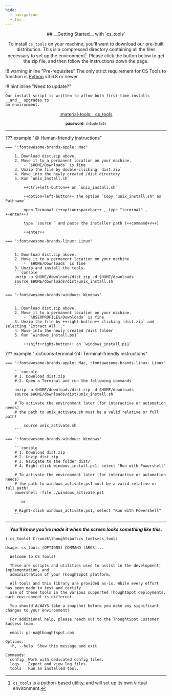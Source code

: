 ```yaml
---
hide:
  - navigation
  - toc
---
```


<style>
  /* Hide the Edit on Github button */
  .md-typeset h1, .md-content__button { display: none; }
  /* Skinny down and center the page */
  .md-content { max-width: 75%; margin: auto; }
  .md-button { width: 50%; text-align: center; margin: auto; }
  .md-typeset .admonition { margin: 1%; min-width: 48%; min-height: calc(1rem * 5); }
</style>

<center>
## __Getting Started__ with `cs_tools`

To install `cs_tools` on your machine, you'll want to download our pre-built
distribution. This is a compressed directory containing all the files necessary to set
up the environment[^1]. Please click the button below to get the zip file, and then
follow the instructions down the page.
</center>

!!! warning inline "Pre-requisites"
    The only strict requirement for CS Tools to function is
    <a href="https://www.python.org/downloads/" target="_blank">Python</a> v3.6.8 or newer.

!!! hint inline "Need to update?"

    Our install script is written to allow both first-time installs __and__ upgrades to
    an environment.

<center>
<a href="https://thoughtspot.egnyte.com/dl/MyBRZT6leI/dist.zip_" target="_blank" class="md-button md-button--primary">
    :material-tools: &nbsp; cs_tools
</a>

<sup>__password__: `th0ughtSp0t`</sup>
</center>

---

??? example ":smile: Human-friendly instructions"

    === ":fontawesome-brands-apple: Mac"

        1. Download dist.zip above.
        2. Move it to a permanent location on your machine.
            - `$HOME/Downloads` is fine
        3. Unzip the file by double-clicking `dist.zip`
        4. Move into the newly created /dist directory
        5. Run `unix_install.sh`

            ++ctrl+left-button++ on `unix_install.sh`

            ++option+left-button++ the option `Copy "unix_install.sh" as Pathname`

            open Termanal (++option+spacebar++ , type "terminal" , ++enter++)

            type `source ` and paste the installer path (++command+v++)

            ++enter++

    === ":fontawesome-brands-linux: Linux"


        1. Download dist.zip above.
        2. Move it to a permanent location on your machine.
            - `$HOME/Downloads` is fine
        3. Unzip and install the tools.
        ```console
        unzip -u $HOME/downloads/dist.zip -d $HOME/downloads
        source $HOME/downloads/dist/unix_install.sh
        ```

    === ":fontawesome-brands-windows: Windows"


        1. Download dist.zip above.
        2. Move it to a permanent location on your machine.
            - `%USERPROFILE%/Downloads` is fine
        3. Unzip the file by ++right-button++ clicking `dist.zip` and selecting "Extract All..."
        4. Move into the newly created /dist folder
        5. Run `windows_install.ps1`

            ++shift+right-button++ on `windows_install.ps1`

??? example ":octicons-terminal-24: Terminal-friendly instructions"

    === ":fontawesome-brands-apple: Mac, :fontawesome-brands-linux: Linux"

        ```console
        # 1. Download dist.zip
        # 2. Open a Terminal and run the following commands

        unzip -u $HOME/downloads/dist.zip -d $HOME/downloads
        source $HOME/downloads/dist/unix_install.sh

        # To activate the environment later (for interactive or automation needs)
        # the path to unix_activate.sh must be a valid relative or full path!

            source unix_activate.sh
        ```

    === ":fontawesome-brands-windows: Windows"

        ```console
        # 1. Download dist.zip
        # 2. Unzip dist.zip
        # 3. Navigate to the folder dist/
        # 4. Right-click windows_install.ps1, select "Run with Powershell"

        # To activate the environment later (for interactive or automation needs)
        # the path to windows_activate.ps1 must be a valid relative or full path!
        powershell -file ./windows_activate.ps1

          -or-

        # Right-click windows_activate.ps1, select "Run with Powershell"
        ```

---

<center><b><i>
   You'll know you've made it when the screen looks something like this. 
</i></b></center>

```console
(.cs_tools) C:\work\thoughtspot\cs_tools>cs_tools

Usage: cs_tools [OPTIONS] COMMAND [ARGS]...

  Welcome to CS Tools!

  These are scripts and utilities used to assist in the development, implementation, and
  administration of your ThoughtSpot platform.

  All tools and this library are provided as-is. While every effort has been made to test and certify
  use of these tools in the various supported ThoughtSpot deployments, each environment is different.

  You should ALWAYS take a snapshot before you make any significant changes to your environment!

  For additional help, please reach out to the ThoughtSpot Customer Success team.

  email: ps-na@thoughtspot.com

Options:
  -h, --help  Show this message and exit.

Commands:
  config  Work with dedicated config files.
  logs    Export and view log files.
  tools   Run an installed tool.
```

[^1]: `cs_tools` is a python-based utility, and will set up its own virtual environment.
